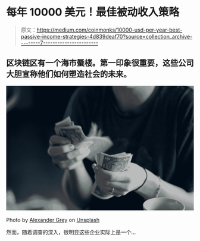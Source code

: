 # 每年 10000 美元！最佳被动收入策略

> 原文：<https://medium.com/coinmonks/10000-usd-per-year-best-passive-income-strategies-4d839deaf70?source=collection_archive---------7----------------------->

## 区块链区有一个海市蜃楼。第一印象很重要，这些公司大胆宣称他们如何塑造社会的未来。

![](img/0f0909800aef7c53c1686ca39ee40063.png)

Photo by [Alexander Grey](https://unsplash.com/@sharonmccutcheon?utm_source=medium&utm_medium=referral) on [Unsplash](https://unsplash.com?utm_source=medium&utm_medium=referral)

然而，随着调查的深入，很明显这些企业实际上是一个…